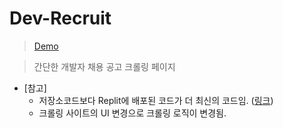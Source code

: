# Dev-Recruit

> [Demo](https://pys08.jjanmo.repl.co/)

> 간단한 개발자 채용 공고 크롤링 페이지

- [참고]
  - 저장소코드보다 Replit에 배포된 코드가 더 최신의 코드임. ([링크](https://replit.com/@jjanmo/PyS08))
  - 크롤링 사이트의 UI 변경으로 크롤링 로직이 변경됨.
 



